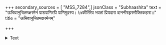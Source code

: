 +++
secondary_sources = [ "MSS_7284",]
jsonClass = "Subhaashita"
text = "ऊचिवानुचितमक्षरमेनं पाशपाणिरपि पाणिमुदस्य।  \nकीर्तिरेव भवतां प्रियदारा दाननीरझरमौक्तिकहारा॥"
title = "ऊचिवानुचितमक्षरमेनम्"

+++

<details><summary>Text</summary>

ऊचिवानुचितमक्षरमेनं पाशपाणिरपि पाणिमुदस्य।  
कीर्तिरेव भवतां प्रियदारा दाननीरझरमौक्तिकहारा॥
</details>
